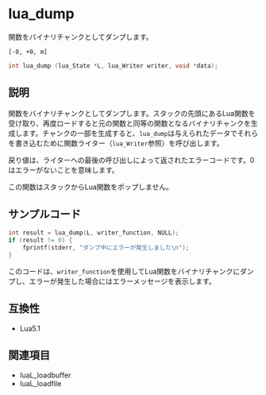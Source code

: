 # lua_dump

関数をバイナリチャンクとしてダンプします。

`[-0, +0, m]`

```c
int lua_dump (lua_State *L, lua_Writer writer, void *data);
```

## 説明

関数をバイナリチャンクとしてダンプします。スタックの先頭にあるLua関数を受け取り、再度ロードすると元の関数と同等の関数となるバイナリチャンクを生成します。チャンクの一部を生成すると、`lua_dump`は与えられたデータでそれらを書き込むために関数ライター（`lua_Writer`参照）を呼び出します。

戻り値は、ライターへの最後の呼び出しによって返されたエラーコードです。0はエラーがないことを意味します。

この関数はスタックからLua関数をポップしません。

## サンプルコード

```c
int result = lua_dump(L, writer_function, NULL);
if (result != 0) {
    fprintf(stderr, "ダンプ中にエラーが発生しました\n");
}
```

このコードは、`writer_function`を使用してLua関数をバイナリチャンクにダンプし、エラーが発生した場合にはエラーメッセージを表示します。

## 互換性

- Lua5.1

## 関連項目

- luaL_loadbuffer
- luaL_loadfile